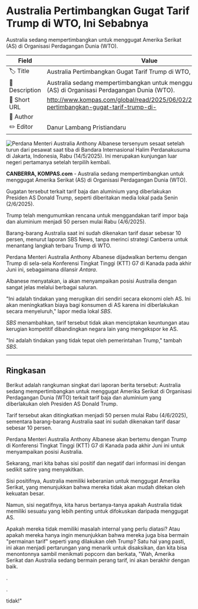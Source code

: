 # Australia Pertimbangkan Gugat Tarif Trump di WTO, Ini Sebabnya

Australia sedang mempertimbangkan untuk menggugat Amerika Serikat (AS) di Organisasi Perdagangan Dunia (WTO).

| Field         | Value                                                       |
|---------------|-------------------------------------------------------------|
| 🏷️ Title       | Australia Pertimbangkan Gugat Tarif Trump di WTO, Ini Sebabnya |
| 📝 Description | Australia sedang mempertimbangkan untuk menggugat Amerika Serikat (AS) di Organisasi Perdagangan Dunia (WTO). |
| 🔗 Short URL   | http://www.kompas.com/global/read/2025/06/02/211000870/australia-pertimbangkan-gugat-tarif-trump-di- |
| 👤 Author      |  |
| ✏️ Editor      | Danur Lambang Pristiandaru |

![Perdana Menteri Australia Anthony Albanese tersenyum sesaat setelah turun dari pesawat saat tiba di Bandara Internasional Halim Perdanakusuma di Jakarta, Indonesia, Rabu (14/5/2025). Ini merupakan kunjungan luar negeri pertamanya setelah terpilih kembali.](https://asset.kompas.com/crops/q1jlVNsdVug84oqeAgulI_IkbVk=/0x0:0x0/750x500/data/photo/2025/05/15/68256d1c90d1f.jpg)

**CANBERRA, KOMPAS.com** - Australia sedang mempertimbangkan untuk menggugat Amerika Serikat (AS) di Organisasi Perdagangan Dunia (WTO).

Gugatan tersebut terkait tarif baja dan aluminium yang diberlakukan Presiden AS Donald Trump, seperti diberitakan media lokal pada Senin (2/6/2025).

Trump telah mengumumkan rencana untuk menggandakan tarif impor baja dan aluminium menjadi 50 persen mulai Rabu (4/6/2025).

Barang-barang Australia saat ini sudah dikenakan tarif dasar sebesar 10 persen, menurut laporan SBS News, tanpa merinci strategi Canberra untuk menantang langkah terbaru Trump di WTO.

Perdana Menteri Australia Anthony Albanese dijadwalkan bertemu dengan Trump di sela-sela Konferensi Tingkat Tinggi (KTT) G7 di Kanada pada akhir Juni ini, sebagaimana dilansir *Antara*.

Albanese menyatakan, ia akan menyampaikan posisi Australia dengan sangat jelas melalui berbagai saluran.

\"Ini adalah tindakan yang merugikan diri sendiri secara ekonomi oleh AS. Ini akan meningkatkan biaya bagi konsumen di AS karena ini diberlakukan secara menyeluruh,\" lapor media lokal *SBS*.

*SBS* menambahkan, tarif tersebut tidak akan menciptakan keuntungan atau kerugian kompetitif dibandingkan negara lain yang mengekspor ke AS.

\"Ini adalah tindakan yang tidak tepat oleh pemerintahan Trump,\" tambah *SBS*.

---
## Ringkasan

Berikut adalah rangkuman singkat dari laporan berita tersebut: Australia sedang mempertimbangkan untuk menggugat Amerika Serikat di Organisasi Perdagangan Dunia (WTO) terkait tarif baja dan aluminium yang diberlakukan oleh Presiden AS Donald Trump.

 Tarif tersebut akan ditingkatkan menjadi 50 persen mulai Rabu (4/6/2025), sementara barang-barang Australia saat ini sudah dikenakan tarif dasar sebesar 10 persen.

 Perdana Menteri Australia Anthony Albanese akan bertemu dengan Trump di Konferensi Tingkat Tinggi (KTT) G7 di Kanada pada akhir Juni ini untuk menyampaikan posisi Australia.



Sekarang, mari kita bahas sisi positif dan negatif dari informasi ini dengan sedikit satire yang menyakitkan.

 Sisi positifnya, Australia memiliki keberanian untuk menggugat Amerika Serikat, yang menunjukkan bahwa mereka tidak akan mudah ditekan oleh kekuatan besar.

 Namun, sisi negatifnya, kita harus bertanya-tanya apakah Australia tidak memiliki sesuatu yang lebih penting untuk difokuskan daripada menggugat AS.

 Apakah mereka tidak memiliki masalah internal yang perlu diatasi? Atau apakah mereka hanya ingin menunjukkan bahwa mereka juga bisa bermain "permainan tarif" seperti yang dilakukan oleh Trump? Satu hal yang pasti, ini akan menjadi pertarungan yang menarik untuk disaksikan, dan kita bisa menontonnya sambil menikmati popcorn dan berkata, "Wah, Amerika Serikat dan Australia sedang bermain perang tarif, ini akan berakhir dengan baik.

.

.

 tidak!"
